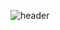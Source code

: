 ![header](https://capsule-render.vercel.app/api?type=slice&color=auto&height=300&section=header&text=hncok&fontSize=90&desc=think%20design&&rotate=20)
